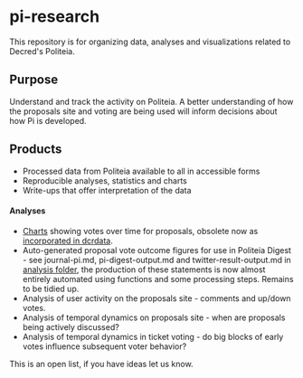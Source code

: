 # pi-research

This repository is for organizing data, analyses and visualizations related to Decred's Politeia. 

## Purpose

Understand and track the activity on Politeia. A better understanding of how the proposals site and voting are being used will inform decisions about how Pi is developed.

## Products

- Processed data from Politeia available to all in accessible forms
- Reproducible analyses, statistics and charts
- Write-ups that offer interpretation of the data

#### Analyses

- [Charts](analysis/voting/img) showing votes over time for proposals, obsolete now as [incorporated in dcrdata](https://explorer.dcrdata.org/proposal/rfp-decred-designated-market-maker).
- Auto-generated proposal vote outcome figures for use in Politeia Digest - see journal-pi.md, pi-digest-output.md and twitter-result-output.md in [analysis folder](analysis/), the production of these statements is now almost entirely automated using functions and some processing steps. Remains to be tidied up.
- Analysis of user activity on the proposals site - comments and up/down votes. 
- Analysis of temporal dynamics on proposals site - when are proposals being actively discussed? 
- Analysis of temporal dynamics in ticket voting - do big blocks of early votes influence subsequent voter behavior?

This is an open list, if you have ideas let us know.
